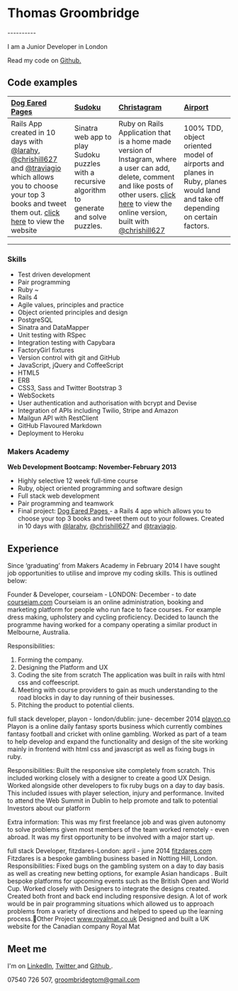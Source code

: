 <h1> Thomas Groombridge </h1>
----------

I am a Junior Developer in London

Read my code on  <a href="https://github.com/TomGroombridge"> Github. </a>

Code examples
-------------

| <a href="https://github.com/TomGroombridge/book_project">Dog Eared Pages</a> | <a href="https://github.com/TomGroombridge/Sudoku-Web-Version">Sudoku</a> | <a href="https://github.com/TomGroombridge/christagram"> Christagram </a> | <a href="https://github.com/TomGroombridge/planes_at_a_airport">Airport</a> |
|:--------------- |:-------- |:--------- | :--------- |
|Rails App created in 10 days with <a href="https://github.com/larahy">@larahy</a>, <a href="https://github.com/chrishill627">@chrishill627</a> and <a href="https://github.com/traviago">@traviagio</a> which allows you to choose your top 3 books and tweet them out. <a href="http://dogearedpages.me"> click here</a>  to view the website | Sinatra web app to play Sudoku puzzles with a recursive algorithm to generate and solve puzzles. | Ruby on Rails Application that is a home made version of Instagram, where a user can add, delete, comment and like posts of other users. <a href="http://christagram.herokuapp.com/welcome/index"> click here</a> to view the online version, built with <a href="https://github.com/chrishill627">@chrishill627</a> | 100% TDD, object oriented model of airports and planes in Ruby, planes would land and take off depending on certain factors.|

----------

### Skills

  - Test­ driven development
  - Pair programming
  - Ruby ~
  - Rails 4
  - Agile values, principles and practice
  - Object­ oriented principles and design
  - PostgreSQL
  - Sinatra and DataMapper
  - Unit testing with RSpec
  - Integration testing with Capybara
  - FactoryGirl fixtures
  - Version control with git and GitHub
  - JavaScript, jQuery and CoffeeScript
  - HTML5
  - ERB
  - CSS3, Sass and Twitter Bootstrap 3
  - WebSockets
  - User authentication and authorisation with bcrypt and Devise
  - Integration of APIs including Twilio, Stripe and Amazon
  - Mailgun API with RestClient
  - GitHub Flavoured Markdown
  - Deployment to Heroku



  ### Makers Academy
**Web Development Bootcamp: November-February 2013**

  - Highly selective 12 week full-time course
  - Ruby, object oriented programming and software design
  - Full stack web development
  - Pair programming and teamwork
  - Final project: <a href="http://dogearedpages.me"> Dog Eared Pages </a> - a Rails 4 app which allows you to choose your top 3 books and tweet them out to your followes. Created in 10 days with <a href="https://github.com/larahy">@larahy</a>, <a href="https://github.com/chrishill627">@chrishill627</a> and <a href="https://github.com/traviago">@traviagio</a>.


Experience
----------

Since ‘graduating’ from Makers Academy in February 2014 I have sought job opportunities to utilise and improve my coding skills. This is outlined below:


Founder & Developer, courseiam - LONDON: December - to date
  <a href="www.courseiam.com">courseiam.com</a>
Courseiam is an online administration, booking and marketing platform for people who run face to face courses. For example dress making, upholstery and cycling proficiency.
Decided to launch the programme having worked for a company operating a similar product in Melbourne, Australia.

Responsibilities:
  1. Forming the company.
  2. Designing the Platform and UX
  3. Coding the site from scratch
      The application was built in rails with html css and coffeescript.
  4.  Meeting with course providers to gain as much understanding to the road blocks in day to day running of their businesses.
  5. Pitching the product to potential clients.


full stack developer, playon - london/dublin: june- december 2014
<a href="www.playon.co">playon.co</a>
Playon is a online daily fantasy sports business which currently combines fantasy football and cricket with online gambling.
Worked as part of a team to help develop and expand the functionality and design of the site working mainly in frontend with html css and javascript as well as fixing bugs in ruby.

Responsibilities:
 Built the responsive site completely from scratch. This included working closely with a designer to create a good UX Design.
Worked alongside other developers to fix ruby bugs on a day to day basis. This included issues with player selection, injury and performance.
Invited to attend the Web Summit in Dublin to help promote and talk to potential Investors about our platform

Extra information:
This was my first freelance job and was given autonomy to solve problems given most members of the team worked remotely - even abroad.
It was my first opportunity to be involved with a major start up.


full stack Developer, fitzdares-London: april - june 2014
<a href="www.fitzdares.com">fitzdares.com</a>
Fitzdares is a bespoke gambling business based in Notting Hill, London.
Responsibilities:
Fixed bugs on the gambling system on a day to day basis as well as creating new betting options, for example Asian handicaps .
Built bespoke platforms for upcoming events such as the British Open and World Cup.
 Worked closely with Designers to integrate the designs created.
Created both front and back end including responsive design.
A lot of work would be in pair programming situations which allowed us to approach problems from a variety of directions and helped to speed up the learning process.Other Project
  www.royalmat.co.uk
Designed and built a UK website for the Canadian company Royal Mat



Meet me
-------
I'm on <a href="http://www.linkedin.com/profile/view?id=304908361&trk=nav_responsive_tab_profile_pic">LinkedIn</a>,  <a href="https://twitter.com/TomGroombridge">Twitter </a> and  <a href="https://github.com/TomGroombridge">Github </a>.

07540 726 507,
groombridegtom@gmail.com

